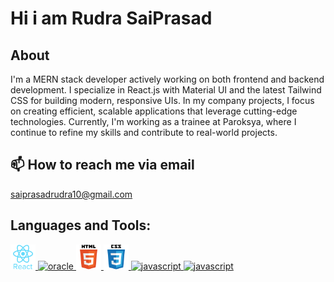 #  Hi  i am  **Rudra SaiPrasad**

## About
I'm a MERN stack developer actively working on both frontend and backend development. I specialize in React.js with Material UI and the latest Tailwind CSS for building modern, responsive UIs. In my company projects, I focus on creating efficient, scalable applications that leverage cutting-edge technologies. Currently, I'm working as a trainee at Paroksya, where I continue to refine my skills and contribute to real-world projects.




## 📫 How to reach me via email
   saiprasadrudra10@gmail.com

## Languages and Tools:
<p align="left"> 
   <a href="https://reactjs.org/" target="_blank" rel="noreferrer"> <img src="https://raw.githubusercontent.com/devicons/devicon/master/icons/react/react-original-wordmark.svg" alt="React.js" width="40"
                                                                       height="40"/> </a>
   <a href="https://mui.com" target="_blank" rel="noreferrer"> <img src="https://mui.com/static/logo.png" alt="oracle" width="40" height="40"/</a>
   <a href="https://www.w3.org/html/" target="_blank" rel="noreferrer"> <img src="https://raw.githubusercontent.com/devicons/devicon/master/icons/html5/html5-original-wordmark.svg" alt="html5" width="40"   
                                                                           height="40"/> </a>
   <a href="https://www.w3schools.com/css/" target="_blank" rel="noreferrer"> <img src="https://raw.githubusercontent.com/devicons/devicon/master/icons/css3/css3-original-wordmark.svg" alt="css3" width="40"
                                                                                 height="40"/> </a>
   <a href="https://learn.microsoft.com/en-us/windows/dev-environment/javascript/" target="_blank" rel="noreferrer"> <img src="https://1000logos.net/wp-content/uploads/2020/09/JavaScript-Logo.png"
                                                                                                                        alt="javascript" width="40" height="40"/> </a> 
   <a href="[https://learn.microsoft.com/en-us/windows/dev-environment/javascript/](https://tailwindcss.com/)" target="_blank" rel="noreferrer"> <img src="https://images.seeklogo.com/logo-png/35/1/tailwind-css-logo-png_seeklogo-354675.png"
                                                                                                                        alt="javascript" width="40" height="40"/> </a> 
</p>
